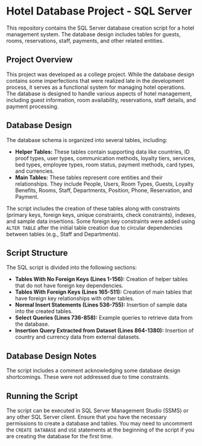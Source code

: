 # Hotel Database Project - SQL Server

This repository contains the SQL Server database creation script for a hotel management system.  The database design includes tables for guests, rooms, reservations, staff, payments, and other related entities.

## Project Overview

This project was developed as a college project. While the database design contains some imperfections that were realized late in the development process, it serves as a functional system for managing hotel operations.  The database is designed to handle various aspects of hotel management, including guest information, room availability, reservations, staff details, and payment processing.

## Database Design

The database schema is organized into several tables, including:

*   **Helper Tables:** These tables contain supporting data like countries, ID proof types, user types, communication methods, loyalty tiers, services, bed types, employee types, room status, payment methods, card types, and currencies.
*   **Main Tables:**  These tables represent core entities and their relationships. They include People, Users, Room Types, Guests, Loyalty Benefits, Rooms, Staff, Departments, Position, Phone, Reservation, and Payment.

The script includes the creation of these tables along with constraints (primary keys, foreign keys, unique constraints, check constraints), indexes, and sample data insertions.  Some foreign key constraints were added using `ALTER TABLE` after the initial table creation due to circular dependencies between tables (e.g., Staff and Departments).

## Script Structure

The SQL script is divided into the following sections:

*   **Tables With No Foreign Keys (Lines 1-156):**  Creation of helper tables that do not have foreign key dependencies.
*   **Tables With Foreign Keys (Lines 165-511):** Creation of main tables that have foreign key relationships with other tables.
*   **Normal Insert Statements (Lines 536-755):** Insertion of sample data into the created tables.
*   **Select Queries (Lines 736-858):** Example queries to retrieve data from the database.
*   **Insertion Query Extracted from Dataset (Lines 864-1380):** Insertion of country and currency data from external datasets.

## Database Design Notes

The script includes a comment acknowledging some database design shortcomings.  These were not addressed due to time constraints.

## Running the Script

The script can be executed in SQL Server Management Studio (SSMS) or any other SQL Server client.  Ensure that you have the necessary permissions to create a database and tables.  You may need to uncomment the `CREATE DATABASE` and `USE` statements at the beginning of the script if you are creating the database for the first time.
```
